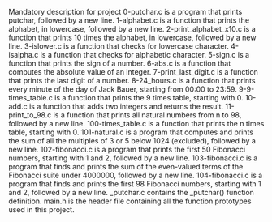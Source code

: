 Mandatory description for project
0-putchar.c is a program that prints putchar, followed by a new line.
1-alphabet.c is a function that prints the alphabet, in lowercase, followed by a new line.
2-print_alphabet_x10.c is a function that prints 10 times the alphabet, in lowercase, followed by a new line.
3-islower.c is a function that checks for lowercase character.
4-isalpha.c is a function that checks for alphabetic character.
5-sign.c is a function that prints the sign of a number.
6-abs.c is a function that computes the absolute value of an integer.
7-print_last_digit.c is a function that prints the last digit of a number.
8-24_hours.c is a function that prints every minute of the day of Jack Bauer, starting from 00:00 to 23:59.
9-9-times_table.c is a function that prints the 9 times table, starting with 0.
10-add.c is a function that adds two integers and returns the result.
11-print_to_98.c is a function that prints all natural numbers from n to 98, followed by a new line.
100-times_table.c is a function that prints the n times table, starting with 0.
101-natural.c is a program that computes and prints the sum of all the multiples of 3 or 5 below 1024 (excluded), followed by a new line.
102-fibonacci.c is a program that prints the first 50 Fibonacci numbers, starting with 1 and 2, followed by a new line.
103-fibonacci.c is a program that finds and prints the sum of the even-valued terms of the Fibonacci suite under 4000000, followed by a new line.
104-fibonacci.c is a program that finds and prints the first 98 Fibonacci numbers, starting with 1 and 2, followed by a new line.
_putchar.c contains the _putchar() function definition.
main.h is the header file containing all the function prototypes used in this project.
